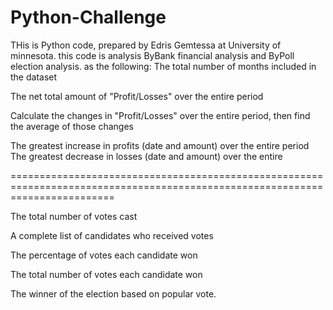 
# Python-Challenge

THis is Python code, prepared by Edris Gemtessa at University of minnesota.
this code is analysis ByBank financial analysis and ByPoll election analysis. as the following:
  The total number of months included in the dataset


The net total amount of "Profit/Losses" over the entire period


Calculate the changes in "Profit/Losses" over the entire period, then find the average of those changes


The greatest increase in profits (date and amount) over the entire period
The greatest decrease in losses (date and amount) over the entire 



==============================================================================================================================

The total number of votes cast


A complete list of candidates who received votes


The percentage of votes each candidate won


The total number of votes each candidate won


The winner of the election based on popular vote.
